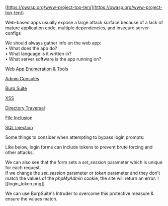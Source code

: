 

[https://owasp.org/www-project-top-ten/](https://owasp.org/www-project-top-ten/)  
  
Web-based apps usually expose a large attack surface because of a lack of mature application code, multiple dependencies, and insecure server configs  
  
We should always gather info on the web app:  
• What does the app do?  
• What language is it written in?  
• What server software is the app running on?  
  
  
[Web App Enumeration & Tools](8.3%20-%20Web%20App%20Enum.md)  
  
[Admin Consoles](8.x%20-%20Admin%20Consoles.md)  
  
[Burp Suite](BurpSuite.md)  
  
[XSS](8.4%20-%20XSS.md)  
  
[Directory Traversal](9.1%20-%20Directory%20Traversal.md)  

[File Inclusion](9.2%20-%20File%20Inclusion.md)  

[SQL Injection](10.x%20-%20SQLi.md)  
  

Some things to consider when attempting to bypass login prompts:  
  
Like below, login forms can include tokens to prevent brute forcing and other attacks.  
  
We can also see that the form sets a _set_session_ parameter which is unique for each request.  
If we change the _set_session_ parameter or _token_ parameter and they don't match the values of the _phpMyAdmin_ cookie, the site will return an error:
![[login_token.png]]

We can use BurpSuite's Intruder to overcome this protective measure & ensure the values match.